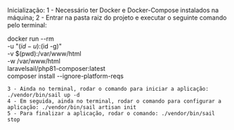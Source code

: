 Inicialização:
    1 - Necessário ter Docker e Docker-Compose instalados na máquina;
    2 - Entrar na pasta raiz do projeto e executar o seguinte comando pelo terminal:

docker run --rm \
-u "$(id -u):$(id -g)" \
-v $(pwd):/var/www/html \
-w /var/www/html \
laravelsail/php81-composer:latest \
composer install --ignore-platform-reqs 

    3 - Ainda no terminal, rodar o comando para iniciar a aplicação: ./vendor/bin/sail up -d
    4 - Em seguida, ainda no terminal, rodar o comando para configurar a aplicação: ./vendor/bin/sail artisan init
    5 - Para finalizar a aplicação, rodar o comando: ./vendor/bin/sail stop